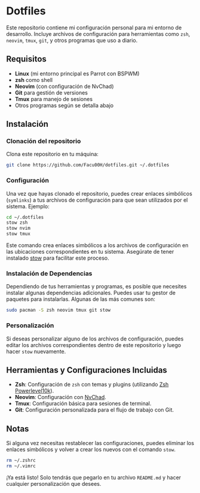 # Dotfiles

Este repositorio contiene mi configuración personal para mi entorno de desarrollo. Incluye archivos de configuración para herramientas como `zsh`, `neovim`, `tmux`, `git`, y otros programas que uso a diario.

## Requisitos

- **Linux** (mi entorno principal es Parrot con BSPWM)
- **zsh** como shell
- **Neovim** (con configuración de NvChad)
- **Git** para gestión de versiones
- **Tmux** para manejo de sesiones
- Otros programas según se detalla abajo

## Instalación

### Clonación del repositorio

Clona este repositorio en tu máquina:

```bash
git clone https://github.com/Facu00H/dotfiles.git ~/.dotfiles
```

### Configuración

Una vez que hayas clonado el repositorio, puedes crear enlaces simbólicos (`symlinks`) a tus archivos de configuración para que sean utilizados por el sistema. Ejemplo:

```bash
cd ~/.dotfiles
stow zsh
stow nvim
stow tmux
```

Este comando crea enlaces simbólicos a los archivos de configuración en las ubicaciones correspondientes en tu sistema. Asegúrate de tener instalado [stow](https://www.gnu.org/software/stow/) para facilitar este proceso.

### Instalación de Dependencias

Dependiendo de tus herramientas y programas, es posible que necesites instalar algunas dependencias adicionales. Puedes usar tu gestor de paquetes para instalarlas. Algunas de las más comunes son:

```bash
sudo pacman -S zsh neovim tmux git stow
```

### Personalización

Si deseas personalizar alguno de los archivos de configuración, puedes editar los archivos correspondientes dentro de este repositorio y luego hacer `stow` nuevamente.

## Herramientas y Configuraciones Incluidas

- **Zsh**: Configuración de `zsh` con temas y plugins (utilizando [Zsh Powerlevel10k](https://github.com/romkatv/powerlevel10k)).
- **Neovim**: Configuración con [NvChad](https://github.com/NvChad/NvChad).
- **Tmux**: Configuración básica para sesiones de terminal.
- **Git**: Configuración personalizada para el flujo de trabajo con Git.

## Notas

Si alguna vez necesitas restablecer las configuraciones, puedes eliminar los enlaces simbólicos y volver a crear los nuevos con el comando `stow`.

```bash
rm ~/.zshrc
rm ~/.vimrc
```

¡Ya está listo! Solo tendrás que pegarlo en tu archivo `README.md` y hacer cualquier personalización que desees.


